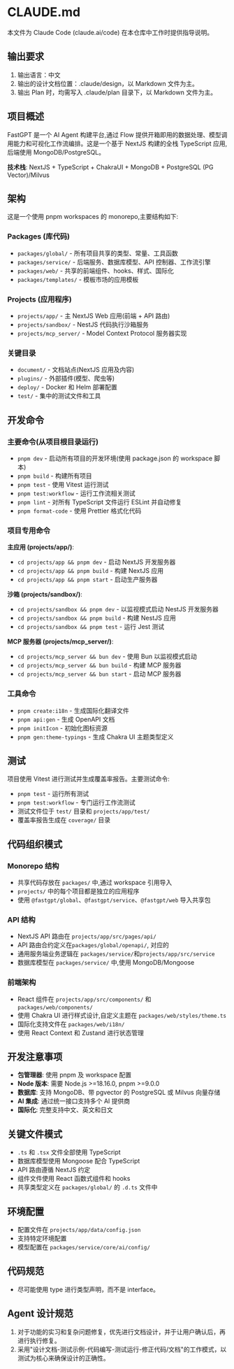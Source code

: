 # CLAUDE.md

本文件为 Claude Code (claude.ai/code) 在本仓库中工作时提供指导说明。

## 输出要求

1. 输出语言：中文
2. 输出的设计文档位置：.claude/design，以 Markdown 文件为主。
3. 输出 Plan 时，均需写入 .claude/plan 目录下，以 Markdown 文件为主。

## 项目概述

FastGPT 是一个 AI Agent 构建平台,通过 Flow 提供开箱即用的数据处理、模型调用能力和可视化工作流编排。这是一个基于 NextJS 构建的全栈 TypeScript 应用,后端使用 MongoDB/PostgreSQL。

**技术栈**: NextJS + TypeScript + ChakraUI + MongoDB + PostgreSQL (PG Vector)/Milvus

## 架构

这是一个使用 pnpm workspaces 的 monorepo,主要结构如下:

### Packages (库代码)
- `packages/global/` - 所有项目共享的类型、常量、工具函数
- `packages/service/` - 后端服务、数据库模型、API 控制器、工作流引擎
- `packages/web/` - 共享的前端组件、hooks、样式、国际化
- `packages/templates/` - 模板市场的应用模板

### Projects (应用程序)
- `projects/app/` - 主 NextJS Web 应用(前端 + API 路由)
- `projects/sandbox/` - NestJS 代码执行沙箱服务
- `projects/mcp_server/` - Model Context Protocol 服务器实现

### 关键目录
- `document/` - 文档站点(NextJS 应用及内容)
- `plugins/` - 外部插件(模型、爬虫等)
- `deploy/` - Docker 和 Helm 部署配置
- `test/` - 集中的测试文件和工具

## 开发命令

### 主要命令(从项目根目录运行)
- `pnpm dev` - 启动所有项目的开发环境(使用 package.json 的 workspace 脚本)
- `pnpm build` - 构建所有项目
- `pnpm test` - 使用 Vitest 运行测试
- `pnpm test:workflow` - 运行工作流相关测试
- `pnpm lint` - 对所有 TypeScript 文件运行 ESLint 并自动修复
- `pnpm format-code` - 使用 Prettier 格式化代码

### 项目专用命令
**主应用 (projects/app/)**:
- `cd projects/app && pnpm dev` - 启动 NextJS 开发服务器
- `cd projects/app && pnpm build` - 构建 NextJS 应用
- `cd projects/app && pnpm start` - 启动生产服务器

**沙箱 (projects/sandbox/)**:
- `cd projects/sandbox && pnpm dev` - 以监视模式启动 NestJS 开发服务器
- `cd projects/sandbox && pnpm build` - 构建 NestJS 应用
- `cd projects/sandbox && pnpm test` - 运行 Jest 测试

**MCP 服务器 (projects/mcp_server/)**:
- `cd projects/mcp_server && bun dev` - 使用 Bun 以监视模式启动
- `cd projects/mcp_server && bun build` - 构建 MCP 服务器
- `cd projects/mcp_server && bun start` - 启动 MCP 服务器

### 工具命令
- `pnpm create:i18n` - 生成国际化翻译文件
- `pnpm api:gen` - 生成 OpenAPI 文档
- `pnpm initIcon` - 初始化图标资源
- `pnpm gen:theme-typings` - 生成 Chakra UI 主题类型定义

## 测试

项目使用 Vitest 进行测试并生成覆盖率报告。主要测试命令:
- `pnpm test` - 运行所有测试
- `pnpm test:workflow` - 专门运行工作流测试
- 测试文件位于 `test/` 目录和 `projects/app/test/`
- 覆盖率报告生成在 `coverage/` 目录

## 代码组织模式

### Monorepo 结构
- 共享代码存放在 `packages/` 中,通过 workspace 引用导入
- `projects/` 中的每个项目都是独立的应用程序
- 使用 `@fastgpt/global`、`@fastgpt/service`、`@fastgpt/web` 导入共享包

### API 结构
- NextJS API 路由在 `projects/app/src/pages/api/`
- API 路由合约定义在`packages/global/openapi/`, 对应的
- 通用服务端业务逻辑在 `packages/service/`和`projects/app/src/service`
- 数据库模型在 `packages/service/` 中,使用 MongoDB/Mongoose

### 前端架构
- React 组件在 `projects/app/src/components/` 和 `packages/web/components/`
- 使用 Chakra UI 进行样式设计,自定义主题在 `packages/web/styles/theme.ts`
- 国际化支持文件在 `packages/web/i18n/`
- 使用 React Context 和 Zustand 进行状态管理

## 开发注意事项

- **包管理器**: 使用 pnpm 及 workspace 配置
- **Node 版本**: 需要 Node.js >=18.16.0, pnpm >=9.0.0
- **数据库**: 支持 MongoDB、带 pgvector 的 PostgreSQL 或 Milvus 向量存储
- **AI 集成**: 通过统一接口支持多个 AI 提供商
- **国际化**: 完整支持中文、英文和日文

## 关键文件模式

- `.ts` 和 `.tsx` 文件全部使用 TypeScript
- 数据库模型使用 Mongoose 配合 TypeScript
- API 路由遵循 NextJS 约定
- 组件文件使用 React 函数式组件和 hooks
- 共享类型定义在 `packages/global/` 的 `.d.ts` 文件中

## 环境配置

- 配置文件在 `projects/app/data/config.json`
- 支持特定环境配置
- 模型配置在 `packages/service/core/ai/config/`

## 代码规范

- 尽可能使用 type 进行类型声明，而不是 interface。

## Agent 设计规范

1. 对于功能的实习和复杂问题修复，优先进行文档设计，并于让用户确认后，再进行执行修复。
2. 采用"设计文档-测试示例-代码编写-测试运行-修正代码/文档"的工作模式，以测试为核心来确保设计的正确性。